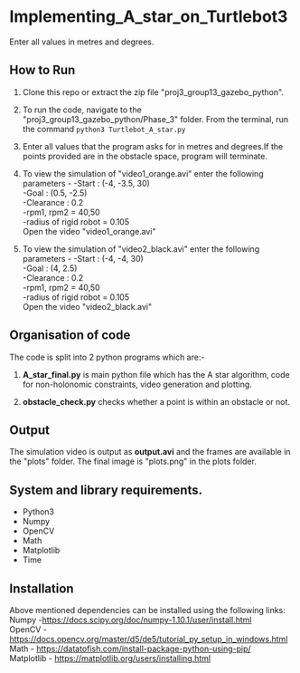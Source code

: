 # Implementing_A_star_on_Turtlebot3

Enter all values in metres and degrees.
 
## How to Run
1. Clone this repo or extract the zip file "proj3_group13_gazebo_python". <br>

2. To run the code, navigate to the "proj3_group13_gazebo_python/Phase_3" folder. From the terminal, run the command `python3 Turtlebot_A_star.py 
` <br>
3. Enter all values that the program asks for in metres and degrees.If the points provided are in the obstacle space, program will terminate.<br>
4. To view the simulation of "video1_orange.avi" enter the following parameters - 
-Start : (-4, -3.5, 30)  
-Goal : (0.5, -2.5)  
-Clearance : 0.2  
-rpm1, rpm2 = 40,50  
-radius of rigid robot = 0.105  
Open the video "video1_orange.avi"<br>  

5. To view the simulation of "video2_black.avi" enter the following parameters - 
-Start : (-4, -4, 30)  
-Goal : (4, 2.5)  
-Clearance : 0.2  
-rpm1, rpm2 = 40,50  
-radius of rigid robot = 0.105  
Open the video "video2_black.avi"<br>  


## Organisation of code
The code is split into 2 python programs which are:-
1. **A_star_final.py** is main python file which has the A star algorithm, code for non-holonomic constraints, video generation and plotting.
 
2. **obstacle_check.py** checks whether a point is within an obstacle or not.
 
## Output
The simulation video is output as **output.avi** and the frames are available in the "plots" folder.
The final image is "plots.png" in the plots folder.

## System and library requirements.
 - Python3
 - Numpy
 - OpenCV
 - Math
 - Matplotlib
 - Time
  
 ## Installation 
 Above mentioned dependencies can be installed using the following links:   
 Numpy -https://docs.scipy.org/doc/numpy-1.10.1/user/install.html   
 OpenCV -https://docs.opencv.org/master/d5/de5/tutorial_py_setup_in_windows.html   
 Math - https://datatofish.com/install-package-python-using-pip/   
 Matplotlib - https://matplotlib.org/users/installing.html   